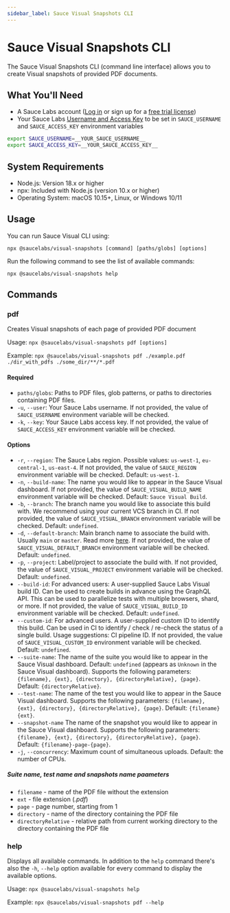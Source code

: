 ```yaml
---
sidebar_label: Sauce Visual Snapshots CLI
---
```


# Sauce Visual Snapshots CLI

The Sauce Visual Snapshots CLI (command line interface) allows you to create Visual snapshots of provided PDF documents.

## What You'll Need

- A Sauce Labs account ([Log in](https://accounts.saucelabs.com/am/XUI/#login/) or sign up for a [free trial license](https://saucelabs.com/sign-up))
- Your Sauce Labs [Username and Access Key](https://app.saucelabs.com/user-settings) to be set in `SAUCE_USERNAME` and `SAUCE_ACCESS_KEY` environment variables

```sh
export SAUCE_USERNAME=__YOUR_SAUCE_USERNAME__
export SAUCE_ACCESS_KEY=__YOUR_SAUCE_ACCESS_KEY__
```

## System Requirements

- Node.js: Version 18.x or higher
- npx: Included with Node.js (version 10.x or higher)
- Operating System: macOS 10.15+, Linux, or Windows 10/11

## Usage

You can run Sauce Visual CLI using:

`npx @saucelabs/visual-snapshots [command] [paths/globs] [options]`

Run the following command to see the list of available commands:

`npx @saucelabs/visual-snapshots help`

## Commands

### pdf

Creates Visual snapshots of each page of provided PDF document

Usage: `npx @saucelabs/visual-snapshots pdf [options]`

Example: `npx @saucelabs/visual-snapshots pdf ./example.pdf ./dir_with_pdfs ./some_dir/**/*.pdf`

#### Required

- `paths/globs`: Paths to PDF files, glob patterns, or paths to directories containing PDF files.
- `-u`, `--user`: Your Sauce Labs username. If not provided, the value of `SAUCE_USERNAME` environment variable will be checked.
- `-k`, `--key`: Your Sauce Labs access key. If not provided, the value of `SAUCE_ACCESS_KEY` environment variable will be checked.

#### Options

- `-r`, `--region`: The Sauce Labs region. Possible values: `us-west-1`, `eu-central-1`, `us-east-4`. If not provided, the value of `SAUCE_REGION` environment variable will be checked. Default: `us-west-1`.
- `-n`, `--build-name`: The name you would like to appear in the Sauce Visual dashboard. If not provided, the value of `SAUCE_VISUAL_BUILD_NAME` environment variable will be checked. Default: `Sauce Visual Build`.
- `-b`, `--branch`: The branch name you would like to associate this build with. We recommend using your current VCS branch in CI. If not provided, the value of `SAUCE_VISUAL_BRANCH` environment variable will be checked. Default: `undefined`.
- `-d`, `--default-branch`: Main branch name to associate the build with. Usually `main` or `master`. Read more [here](/visual-testing/workflows/ci/). If not provided, the value of `SAUCE_VISUAL_DEFAULT_BRANCH` environment variable will be checked. Default: `undefined`.
- `-p`, `--project`: Label/project to associate the build with. If not provided, the value of `SAUCE_VISUAL_PROJECT` environment variable will be checked. Default: `undefined`.
- `--build-id`: For advanced users: A user-supplied Sauce Labs Visual build ID. Can be used to create builds in advance using the GraphQL API. This can be used to parallelize tests with multiple browsers, shard, or more. If not provided, the value of `SAUCE_VISUAL_BUILD_ID` environment variable will be checked. Default: `undefined`.
- `--custom-id`: For advanced users. A user-supplied custom ID to identify this build. Can be used in CI to identify / check / re-check the status of a single build. Usage suggestions: CI pipeline ID. If not provided, the value of `SAUCE_VISUAL_CUSTOM_ID` environment variable will be checked. Default: `undefined`.
- `--suite-name`: The name of the suite you would like to appear in the Sauce Visual dashboard. Default: `undefined` (appears as `Unknown` in the Sauce Visual dashboard). Supports the following parameters: `{filename}, {ext}, {directory}, {directoryRelative}, {page}`. Default: `{directoryRelative}`.
- `--test-name`: The name of the test you would like to appear in the Sauce Visual dashboard. Supports the following parameters: `{filename}, {ext}, {directory}, {directoryRelative}, {page}`. Default: `{filename}{ext}`.
- `--snapshot-name` The name of the snapshot you would like to appear in the Sauce Visual dashboard. Supports the following parameters: `{filename}, {ext}, {directory}, {directoryRelative}, {page}`. Default: `{filename}-page-{page}`.
- `-j`, `--concurrency`: Maximum count of simultaneous uploads. Default: the number of CPUs.

##### Suite name, test name and snapshots name paameters

- `filename` - name of the PDF file without the extension
- `ext` - file extension (_.pdf_)
- `page` - page number, starting from 1
- `directory` - name of the directory containing the PDF file
- `directoryRelative` - relative path from current working directory to the directory containing the PDF file

### help

Displays all available commands. In addition to the `help` command there's also the `-h`, `--help` option available for every command to display the available options.

Usage: `npx @saucelabs/visual-snapshots help`

Example: `npx @saucelabs/visual-snapshots pdf --help`
